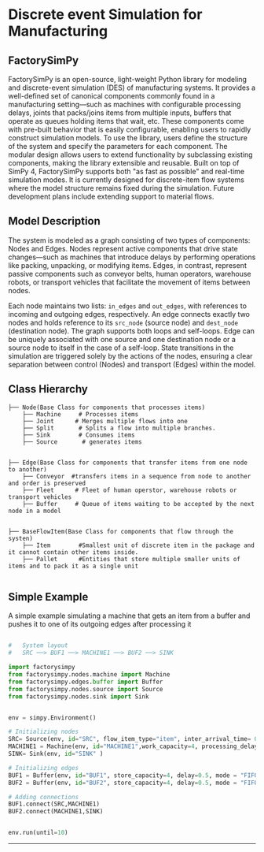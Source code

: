 
# Discrete event Simulation for Manufacturing
## FactorySimPy

FactorySimPy is an open-source, light-weight Python library for modeling and discrete-event simulation (DES) of manufacturing systems. It provides a well-defined set of canonical components commonly found in a manufacturing setting—such as machines with configurable processing delays, joints that packs/joins items from multiple inputs, buffers that operate as queues holding items that wait, etc. These components come with pre-built behavior that is easily configurable, enabling users to rapidly construct simulation models. To use the library, users define the structure of the system and specify the parameters for each component. The modular design allows users to extend functionality by subclassing existing components, making the library extensible and reusable. Built on top of SimPy 4, FactorySimPy supports both "as fast as possible" and real-time simulation modes. It is currently designed for discrete-item flow systems where the model structure remains fixed during the simulation. Future development plans include extending support to material flows.




## Model Description

The system is modeled as a graph consisting of two types of components: Nodes and Edges. Nodes represent active components that drive state changes—such as machines that introduce delays by performing operations like packing, unpacking, or modifying items. Edges, in contrast, represent passive components such as conveyor belts, human operators, warehouse robots, or transport vehicles that facilitate the movement of items between nodes.


Each node maintains two lists: `in_edges` and `out_edges`, with references to incoming and outgoing edges, respectively. An edge connects exactly two nodes and holds reference to its `src_node` (source node) and `dest_node` (destination node). The graph supports both loops and self-loops. Edge can be uniquely associated with one source and one destination node or a source node to itself in the case of a self-loop.
State transitions in the simulation are triggered solely by the actions of the nodes, ensuring a clear separation between control (Nodes) and transport (Edges) within the model.




## **Class Hierarchy**
```
├── Node(Base Class for components that processes items)
    ├── Machine     # Processes items 
    ├── Joint      # Merges multiple flows into one
    ├── Split       # Splits a flow into multiple branches.
    ├── Sink        # Consumes items
    ├── Source       # generates items
  

├── Edge(Base Class for components that transfer items from one node to another)
    ├── Conveyor  #transfers items in a sequence from node to another and order is preserved
    ├── Fleet      # Fleet of human operstor, warehouse robots or transport vehicles
    ├── Buffer     # Queue of items waiting to be accepted by the next node in a model


├── BaseFlowItem(Base Class for components that flow through the systen)
    ├── Item        #Smallest unit of discrete item in the package and it cannot contain other items inside. 
    ├── Pallet      #Entities that store multiple smaller units of items and to pack it as a single unit
  

```




## **Simple Example**

A simple example simulating a machine that gets an item from a buffer and pushes it to one of its outgoing edges after processing it

```python

#   System layout 
#   SRC ──> BUF1 ──> MACHINE1 ──> BUF2 ──> SINK

import factorysimpy
from factorysimpy.nodes.machine import Machine
from factorysimpy.edges.buffer import Buffer
from factorysimpy.nodes.source import Source
from factorysimpy.nodes.sink import Sink


env = simpy.Environment()

# Initializing nodes
SRC= Source(env, id="SRC", flow_item_type="item", inter_arrival_time= 0.8,blocking=False,out_edge_selection="FIRST" )
MACHINE1 = Machine(env, id="MACHINE1",work_capacity=4, processing_delay=1.1,blocking=False, in_edge_selection="FIRST",out_edge_selection="FIRST")
SINK= Sink(env, id="SINK" )

# Initializing edges
BUF1 = Buffer(env, id="BUF1", store_capacity=4, delay=0.5, mode = "FIFO")
BUF2 = Buffer(env, id="BUF2", store_capacity=4, delay=0.5, mode = "FIFO")

# Adding connections
BUF1.connect(SRC,MACHINE1)
BUF2.connect(MACHINE1,SINK)


env.run(until=10)


```


---


